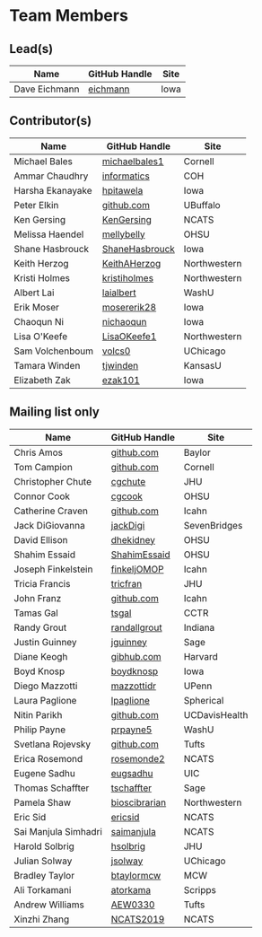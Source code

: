 # Team Members

## Lead(s)
Name | GitHub Handle | Site
-- | -- | --
Dave Eichmann | [eichmann](http://github.com/eichmann) | Iowa

## Contributor(s)
Name | GitHub Handle | Site
-- | -- | --
Michael Bales | [michaelbales1](http://github.com/michaelbales1) | Cornell
Ammar Chaudhry | [informatics](https://github.com/achaudhry615/informatics) | COH
Harsha Ekanayake | [hpitawela](https://github.com/hpitawela) | Iowa
Peter Elkin | [github.com](http://github.com) | UBuffalo
Ken Gersing | [KenGersing](https://github.com/KenGersing) | NCATS
Melissa Haendel | [mellybelly](http://github.com/mellybelly) | OHSU
Shane Hasbrouck | [ShaneHasbrouck](https://github.com/ShaneHasbrouck) | Iowa
Keith Herzog | [KeithAHerzog](http://github.com/KeithAHerzog) | Northwestern
Kristi Holmes | [kristiholmes](http://github.com/kristiholmes) | Northwestern
Albert Lai | [laialbert](https://github.com/laialbert) | WashU
Erik Moser | [mosererik28](https://github.com/mosererik28) | Iowa
Chaoqun Ni | [nichaoqun](https://github.com/nichaoqun) | Iowa
Lisa O'Keefe | [LisaOKeefe1](https://github.com/LisaOKeefe1) | Northwestern
Sam Volchenboum | [volcs0](https://github.com/volcs0) | UChicago
Tamara Winden | [tjwinden](http://github.com/tjwinden) | KansasU
Elizabeth Zak | [ezak101](https://github.com/ezak101) | Iowa

## Mailing list only
Name | GitHub Handle | Site
-- | -- | --
Chris Amos | [github.com](http://github.com) | Baylor
Tom Campion | [github.com](http://github.com) | Cornell
Christopher Chute | [cgchute](https://github.com/cgchute) | JHU
Connor Cook | [cgcook](https://github.com/cgcook) | OHSU
Catherine  Craven | [github.com](http://github.com) | Icahn
Jack DiGiovanna | [jackDigi](https://github.com/jackDigi) | SevenBridges
David Ellison | [dhekidney](http://github.com/dhekidney) | OHSU
Shahim Essaid | [ShahimEssaid](http://github.com/ShahimEssaid) | OHSU
Joseph Finkelstein | [finkeljOMOP](http://github.com/finkeljOMOP) | Icahn
Tricia Francis | [tricfran](http://github.com/tricfran) | JHU
John Franz | [github.com](http://github.com) | Icahn
Tamas Gal | [tsgal](https://github.com/tsgal) | CCTR
Randy Grout | [randallgrout](https://github.com/randallgrout) | Indiana
Justin Guinney | [jguinney](http://github.com/jguinney) | Sage
Diane Keogh | [gibhub.com](http://gibhub.com) | Harvard
Boyd Knosp | [boydknosp](http://github.com/boydknosp) | Iowa
Diego Mazzotti | [mazzottidr](https://github.com/mazzottidr) | UPenn
Laura Paglione | [lpaglione](https://github.com/lpaglione) | Spherical
Nitin Parikh | [github.com](http://github.com) | UCDavisHealth
Philip Payne | [prpayne5](http://github.com/prpayne5) | WashU
Svetlana Rojevsky | [github.com](http://github.com) | Tufts
Erica Rosemond | [rosemonde2](http://github.com/rosemonde2) | NCATS
Eugene Sadhu | [eugsadhu](https://github.com/eugsadhu) | UIC
Thomas Schaffter | [tschaffter](https://github.com/tschaffter) | Sage
Pamela Shaw | [bioscibrarian](https://github.com/bioscibrarian) | Northwestern
Eric Sid | [ericsid](https://github.com/ericsid) | NCATS
Sai Manjula Simhadri | [saimanjula](https://github.com/saimanjula) | NCATS
Harold Solbrig | [hsolbrig](http://github.com/hsolbrig) | JHU
Julian Solway | [jsolway](http://github.com/jsolway) | UChicago
Bradley Taylor | [btaylormcw](https://github.com/btaylormcw) | MCW
Ali Torkamani | [atorkama](https://github.com/atorkama) | Scripps
Andrew Williams | [AEW0330](http://github.com/AEW0330) | Tufts
Xinzhi Zhang | [NCATS2019](https://github.com/NCATS2019) | NCATS

